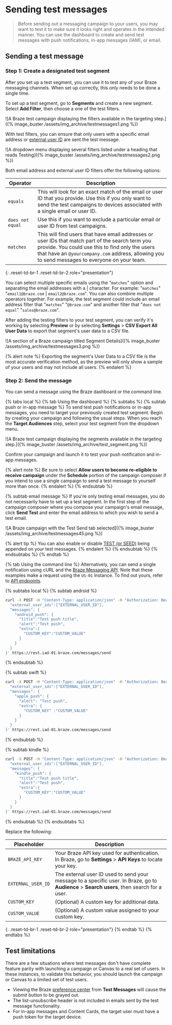 # Sending test messages

> Before sending out a messaging campaign to your users, you may want to test it to make sure it looks right and operates in the intended manner. You can use the dashboard to create and send test messages with push notifications, in-app messages (IAM), or email.

## Sending a test message

### Step 1: Create a designated test segment <a class="margin-fix" name="test-segment"></a>

After you set up a test segment, you can use it to test any of your Braze messaging channels. When set up correctly, this only needs to be done a single time.

To set up a test segment, go to **Segments** and create a new segment. Select **Add Filter**, then choose a one of the test filters.

![A Braze test campaign displaying the filters available in the targeting step.]({% image_buster /assets/img_archive/testmessages1.png %})

With test filters, you can ensure that only users with a specific email address or [external user ID]({{site.baseurl}}/developer_guide/platform_integration_guides/swift/analytics/setting_user_ids/#setting-user-ids) are sent the test message.

![A dropdown menu displaying several filters listed under a heading that reads Testing]({% image_buster /assets/img_archive/testmessages2.png %})

Both email address and external user ID filters offer the following options:

| Operator          | Description |
|------------------|--------------------------------------------------------------------------------------------------------------------------------|
| `equals`      | This will look for an exact match of the email or user ID that you provide. Use this if you only want to send the test campaigns to devices associated with a single email or user ID. |
| `does not equal` | Use this if you want to exclude a particular email or user ID from test campaigns. |
| `matches`     | This will find users that have email addresses or user IDs that match part of the search term you provide. You could use this to find only the users that have an `@yourcompany.com` address, allowing you to send messages to everyone on your team. |
{: .reset-td-br-1 .reset-td-br-2 role="presentation"}

You can select multiple specific emails using the "`matches`" option and separating the email addresses with a &#124; character. For example: "`matches`" "`email1@braze.com` &#124; `email2@braze.com`". You can also combine multiple operators together. For example, the test segment could include an email address filter that "`matches`" "`@braze.com`" and another filter that "`does not equal`" "`sales@braze.com`". 

After adding the testing filters to your test segment, you can verify it's working by selecting **Preview** or by selecting **Settings** > **CSV Export All User Data** to export that segment's user data to a CSV file.

![A section of a Braze campaign titled Segment Details]({% image_buster /assets/img_archive/testmessages3.png %})

{% alert note %}
Exporting the segment's User Data to a CSV file is the most accurate verification method, as the preview will only show a sample of your users and may not include all users.
{% endalert %}

### Step 2: Send the message

You can send a message using the Braze dashboard or the command line.

{% tabs local %}
{% tab Using the dashboard %}
{% subtabs %}
{% subtab push or in-app message %}
To send test push notifications or in-app messages, you need to target your previously created test segment. Begin by creating your campaign and following the usual steps. When you reach the **Target Audiences** step, select your test segment from the dropdown menu.

![A Braze test campaign displaying the segments available in the targeting step.]({% image_buster /assets/img_archive/test_segment.png %})

Confirm your campaign and launch it to test your push notification and in-app messages.

{% alert note %}
Be sure to select **Allow users to become re-eligible to receive campaign** under the **Schedule** portion of the campaign composer if you intend to use a single campaign to send a test message to yourself more than once.
{% endalert %}
{% endsubtab %}

{% subtab email message %}
If you're only testing email messages, you do not necessarily have to set up a test segment. In the first step of the campaign composer where you compose your campaign's email message, click **Send Test** and enter the email address to which you wish to send a test email. 

![A Braze campaign with the Test Send tab selected]({% image_buster /assets/img_archive/testmessages45.png %})

{% alert tip %} 
You can also enable or disable [TEST (or SEED)]({{site.baseurl}}/user_guide/administrative/app_settings/email_settings/#append-email-subject-lines) being appended on your test messages.
{% endalert %}
{% endsubtab %}
{% endsubtabs %}
{% endtab %}

{% tab Using the command line %}
Alternatively, you can send a single notification using cURL and the [Braze Messaging API]({{site.baseurl}}/api/endpoints/messaging/). Note that these examples make a request using the `US-01` instance. To find out yours, refer to [API endpoints]({{site.baseurl}}/api/basics/#endpoints).

{% subtabs local %}
{% subtab android %}
```bash
curl -X POST -H "Content-Type: application/json" -H "Authorization: Bearer {BRAZE_API_KEY}" -d '{
  "external_user_ids":["EXTERNAL_USER_ID"],
  "messages": {
    "android_push": {
      "title":"Test push title",
      "alert":"Test push",
      "extra":{
        "CUSTOM_KEY":"CUSTOM_VALUE"
      }
    }
  }
}' https://rest.iad-01.braze.com/messages/send
```
{% endsubtab %}

{% subtab swift %}
```bash
curl -X POST -H "Content-Type: application/json" -H "Authorization: Bearer {BRAZE_API_KEY}" -d '{
  "external_user_ids":["EXTERNAL_USER_ID"],
  "messages": {
    "apple_push": {
      "alert": "Test push",
      "extra": { 
        "CUSTOM_KEY" :"CUSTOM_VALUE"
      }
    }
  }
}' https://rest.iad-01.braze.com/messages/send
```
{% endsubtab %}

{% subtab kindle %}
```bash
curl -X POST -H "Content-Type: application/json" -H "Authorization: Bearer {BRAZE_API_KEY}" -d '{
  "external_user_ids":["EXTERNAL_USER_ID"],
  "messages": {
    "kindle_push": {
      "title":"Test push title",
      "alert":"Test push",
      "extra":{
        "CUSTOM_KEY":"CUSTOM_VALUE"
      }
    }
  }
}' https://rest.iad-01.braze.com/messages/send
```
{% endsubtab %}
{% endsubtabs %}

Replace the following:

| Placeholder         | Description                                               |
|---------------------|-----------------------------------------------------------|
| `BRAZE_API_KEY`      | Your Braze API key used for authentication. In Braze, go to **Settings** > **API Keys** to locate your key. |
| `EXTERNAL_USER_ID` | The external user ID used to send your message to a specific user. In Braze, go to **Audience** > **Search users**, then search for a user. |
| `CUSTOM_KEY`         | (Optional) A custom key for additional data.              |
| `CUSTOM_VALUE`       | (Optional) A custom value assigned to your custom key.    |
{: .reset-td-br-1 .reset-td-br-2 role="presentation"}
{% endtab %}
{% endtabs %}

## Test limitations

There are a few situations where test messages don't have complete feature parity with launching a campaign or Canvas to a real set of users. In these instances, to validate this behavior, you should launch the campaign or Canvas to a limited set of test users.

- Viewing the Braze [preference center]({{site.baseurl}}/user_guide/message_building_by_channel/email/managing_user_subscriptions/#subscription-groups) from **Test Messages** will cause the submit button to be grayed out.
- The list-unsubscribe header is not included in emails sent by the test message functionality.
- For in-app messages and Content Cards, the target user must have a push token for the target device.
